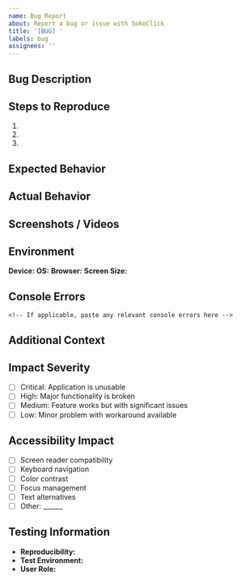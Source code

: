 ```yaml
---
name: Bug Report
about: Report a bug or issue with SokoClick
title: '[BUG] '
labels: bug
assignees: ''
---
```


## Bug Description
<!-- A clear and concise description of the bug -->

## Steps to Reproduce
1. 
2. 
3. 

## Expected Behavior
<!-- What did you expect to happen? -->

## Actual Behavior
<!-- What actually happened? -->

## Screenshots / Videos
<!-- If applicable, add screenshots or videos to help explain the problem -->

## Environment
**Device:** <!-- e.g. Desktop, iPhone 12, Samsung Galaxy S21 -->
**OS:** <!-- e.g. Windows 10, iOS 15, Android 12 -->
**Browser:** <!-- e.g. Chrome 94, Safari 15, Firefox 92 -->
**Screen Size:** <!-- e.g. 1920x1080, Mobile -->

## Console Errors
```
<!-- If applicable, paste any relevant console errors here -->
```

## Additional Context
<!-- Add any other context about the problem here -->

## Impact Severity
<!-- Choose one -->
- [ ] Critical: Application is unusable
- [ ] High: Major functionality is broken
- [ ] Medium: Feature works but with significant issues
- [ ] Low: Minor problem with workaround available

## Accessibility Impact
<!-- If this is an accessibility issue, please specify -->
- [ ] Screen reader compatibility
- [ ] Keyboard navigation
- [ ] Color contrast
- [ ] Focus management
- [ ] Text alternatives
- [ ] Other: ______

## Testing Information
<!-- This section for testing team -->
- **Reproducibility:** <!-- Always, Sometimes, Rarely -->
- **Test Environment:** <!-- Development, Staging, Production -->
- **User Role:** <!-- Admin, Regular User, Guest --> 